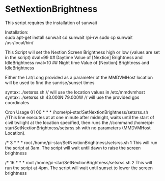 # SetNextionBrightness

  This script requires the installation of sunwait
  
  Installation:    
sudo apt-get install sunwait
cd sunwait
rpi-rw
sudo cp sunwait /usr/local/bin/

This Script will set the Nextion Screen Brightness high or low (values are set in the script)
dval=99  ## Daytime Value of [Nextion] Brightness and IdleBrightness
nval=10  ## Night time Value of [Nextion] Brightness and IdleBrightness

Either the Lat/Long provided as a parameter ot the MMDVMHost location will be used to find the sunrise/sunset times

syntax:   ./setsrss.sh     // will use the location values in /etc/mmdvmhost
syntax:   ./setsrss.sh  43.000N 79.000W   // will use the provided gps coordinates

Cron Usage
01 00 * * * /home/pi-star/SetNextionBrightness/setsrss.sh 
//This line executes at at one minute after midnight, waits until the start of civil twilight at the location specified, then runs the 
//command /home/pi-star/SetNextionBrightness/setsrss.sh with no parameters (MMDVMHost Location).

/* 3 * * *   root /home/pi-star/SetNextionBrightness/setsrss.sh 1
This will run the script at 3am. The script will wait until dawn to raise the screen brightness

/* 16 * * * root /home/pi-star/SetNextionBrightness/setsrss.sh 2
This will run the script at 4pm. The script will wait until sunset to lower the screen brightness
